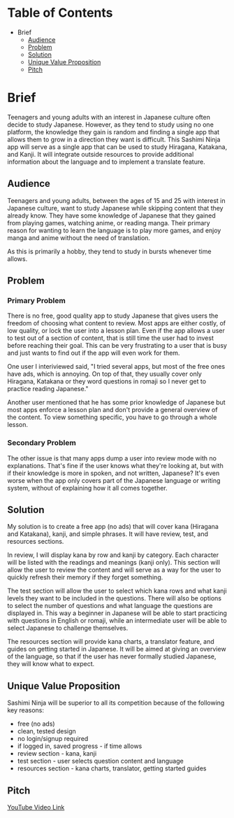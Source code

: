 # Table of Contents

* Brief
    * [Audience](#audience)
    * [Problem](#problem)
    * [Solution](#solution)
    * [Unique Value Proposition](#unique-value-proposition)
    * [Pitch](#pitch)

# Brief

Teenagers and young adults with an interest in Japanese culture often decide to study Japanese. However, as they tend to study using no one platform, the knowledge they gain is random and finding a single app that allows them to grow in a direction they want is difficult. This Sashimi Ninja app will serve as a single app that can be used to study Hiragana, Katakana, and Kanji. It will integrate outside resources to provide additional information about the language and to implement a translate feature.

## Audience

Teenagers and young adults, between the ages of 15 and 25 with interest in Japanese culture, want to study Japanese while skipping content that they already know. They have some knowledge of Japanese that they gained from playing games, watching anime, or reading manga. Their primary reason for wanting to learn the language is to play more games, and enjoy manga and anime without the need of translation. 

As this is primarily a hobby, they tend to study in bursts whenever time allows.

## Problem

### Primary Problem

There is no free, good quality app to study Japanese that gives users the freedom of choosing what content to review. Most apps are either costly, of low quality, or lock the user into a lesson plan. Even if the app allows a user to test out of a section of content, that is still time the user had to invest before reaching their goal. This can be very frustrating to a user that is busy and just wants to find out if the app will even work for them.

One user I interiviewed said, "I tried several apps, but most of the free ones have ads, which is annoying. On top of that, they usually cover only Hiragana, Katakana or they word questions in romaji so I never get to practice reading Japanese."

Another user mentioned that he has some prior knowledge of Japanese but most apps enforce a lesson plan and don't provide a general overview of the content. To view something specific, you have to go through a whole lesson.

### Secondary Problem

The other issue is that many apps dump a user into review mode with no explanations. That's fine if the user knows what they're looking at, but with if their knowledge is more in spoken, and not written, Japanese? It's even worse when the app only covers part of the Japanese language or writing system, without of explaining how it all comes together.

## Solution

My solution is to create a free app (no ads) that will cover kana (Hiragana and Katakana), kanji, and simple phrases. It will have review, test, and resources sections. 

In review, I will display kana by row and kanji by category. Each character will be listed with the readings and meanings (kanji only). This section will allow the user to review the content and will serve as a way for the user to quickly refresh their memory if they forget something.

The test section will allow the user to select which kana rows and what kanji levels they want to be included in the questions. There will also be options to select the number of questions and what language the questions are displayed in. This way a beginner in Japanese will be able to start practicing with questions in English or romaji, while an intermediate user will be able to select Japanese to challenge themselves.

The resources section will provide kana charts, a translator feature, and guides on getting started in Japanese. It will be aimed at giving an overview of the language, so that if the user has never formally studied Japanese, they will know what to expect.

## Unique Value Proposition

Sashimi Ninja will be superior to all its competition because of the following key reasons:

* free (no ads)
* clean, tested design
* no login/signup required
* if logged in, saved progress - if time allows
* review section - kana, kanji
* test section - user selects question content and language
* resources section - kana charts, translator, getting started guides

## Pitch

[YouTube Video Link](https://www.youtube.com/watch?v=-5tbYemfMSg)